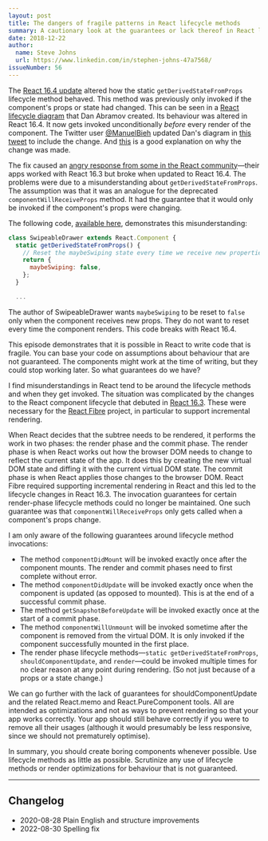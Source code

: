 ```yaml
---
layout: post
title: The dangers of fragile patterns in React lifecycle methods
summary: A cautionary look at the guarantees or lack thereof in React lifecycle methods.
date: 2018-12-22
author:
  name: Steve Johns
  url: https://www.linkedin.com/in/stephen-johns-47a7568/
issueNumber: 56
---
```


The [React 16.4 update](https://reactjs.org/blog/2018/05/23/react-v-16-4.html#changelog) altered how the static `getDerivedStateFromProps` lifecycle method behaved. This method was previously only invoked if the component's props or state had changed. This can be seen in a [React lifecycle diagram](https://twitter.com/dan_abramov/status/981712092611989509) that Dan Abramov created. Its behaviour was altered in React 16.4. It now gets invoked unconditionally _before_ every render of the component. The Twitter user [@ManuelBieh](https://twitter.com/ManuelBieh) updated Dan's diagram in [this tweet](https://twitter.com/ManuelBieh/status/994618772999884800) to include the change. And [this](https://github.com/facebook/react/pull/12600#pullrequestreview-114158562) is a good explanation on why the change was made.

The fix caused an [angry response from some in the React community](https://github.com/facebook/react/issues/12898)&#8212;their apps worked with React 16.3 but broke when updated to React 16.4. The problems were due to a misunderstanding about `getDerivedStateFromProps`. The assumption was that it was an analogue for the deprecated `componentWillReceiveProps` method. It had the guarantee that it would only be invoked if the component's props were changing.

The following code, [available here](https://github.com/mui-org/material-ui/blob/492766850d38e7a86583404fe05f06d2ed7220d1/packages/material-ui/src/SwipeableDrawer/SwipeableDrawer.js#L30-L35), demonstrates this misunderstanding:

```jsx
class SwipeableDrawer extends React.Component {
  static getDerivedStateFromProps() {
    // Reset the maybeSwiping state every time we receive new properties.
    return {
      maybeSwiping: false,
    };
  }

  ...
```

The author of SwipeableDrawer wants `maybeSwiping` to be reset to `false` only when the component receives new props. They do not want to reset every time the component renders. This code breaks with React 16.4.

This episode demonstrates that it is possible in React to write code that is fragile. You can base your code on assumptions about behaviour that are not guaranteed. The components might work at the time of writing, but they could stop working later. So what guarantees do we have?

I find misunderstandings in React tend to be around the lifecycle methods and when they get invoked. The situation was complicated by the changes to the React component lifecycle that debuted in [React 16.3](https://reactjs.org/blog/2018/03/29/react-v-16-3.html#component-lifecycle-changes). These were necessary for the [React Fibre](https://github.com/acdlite/react-fiber-architecture) project, in particular to support incremental rendering.

When React decides that the subtree needs to be rendered, it performs the work in two phases: the render phase and the commit phase. The render phase is when React works out how the browser DOM needs to change to reflect the current state of the app. It does this by creating the new virtual DOM state and diffing it with the current virtual DOM state. The commit phase is when React applies those changes to the browser DOM. React Fibre required supporting incremental rendering in React and this led to the lifecycle changes in React 16.3. The invocation guarantees for certain render-phase lifecycle methods could no longer be maintained. One such guarantee was that `componentWillReceiveProps` only gets called when a component's props change.

I am only aware of the following guarantees around lifecycle method invocations:

- The method `componentDidMount` will be invoked exactly once after the component mounts. The render and commit phases need to first complete without error.
- The method `componentDidUpdate` will be invoked exactly once when the component is updated (as opposed to mounted). This is at the end of a successful commit phase.
- The method `getSnapshotBeforeUpdate` will be invoked exactly once at the start of a commit phase.
- The method `componentWillUnmount` will be invoked sometime after the component is removed from the virtual DOM. It is only invoked if the component successfully mounted in the first place.
- The render phase lifecycle methods&#8212;`static getDerivedStateFromProps`, `shouldComponentUpdate`, and `render`&#8212;could be invoked multiple times for no clear reason at any point during rendering. (So not just because of a props or a state change.)

We can go further with the lack of guarantees for shouldComponentUpdate and the related React.memo and React.PureComponent tools. All are intended as optimizations and not as ways to prevent rendering so that your app works correctly. Your app should still behave correctly if you were to remove all their usages (although it would presumably be less responsive, since we should not prematurely optimise).

In summary, you should create boring components whenever possible. Use lifecycle methods as little as possible. Scrutinize any use of lifecycle methods or render optimizations for behaviour that is not guaranteed.

---

## Changelog

- 2020-08-28 Plain English and structure improvements
- 2022-08-30 Spelling fix
